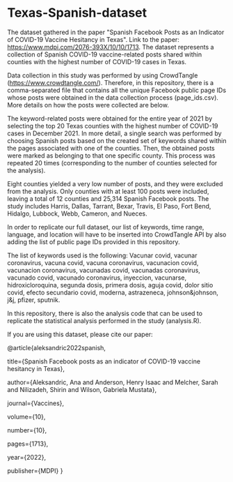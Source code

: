 # Texas-Spanish-dataset
The dataset gathered in the paper "Spanish Facebook Posts as an Indicator of COVID-19 Vaccine Hesitancy in Texas". Link to the paper: https://www.mdpi.com/2076-393X/10/10/1713.
The dataset represents a collection of Spanish COVID-19 vaccine-related posts shared within counties with the highest number of COVID-19 cases in Texas.

Data collection in this study was performed by using CrowdTangle (https://www.crowdtangle.com/). Therefore, in this repository, there is a comma-separated file that contains all the unique Facebook public page IDs whose posts were obtained in the data collection process (page_ids.csv). More details on how the posts were collected are below. 

The keyword-related posts were obtained for the entire year of 2021 by selecting the top 20 Texas counties with the highest number of COVID-19 cases in December 2021. In more detail, a single search was performed by choosing Spanish posts based on the created set of keywords shared within the pages associated with one of the counties. Then, the obtained posts were marked as belonging to that one specific county. This process was repeated 20 times (corresponding to the number of counties selected for the analysis).

Eight counties yielded a very low number of posts, and they were excluded from the analysis. Only counties with at least 100 posts were included, leaving a total of 12 counties and 25,314 Spanish Facebook posts. The study includes Harris, Dallas, Tarrant, Bexar, Travis, El Paso, Fort Bend, Hidalgo, Lubbock, Webb, Cameron, and Nueces.

In order to replicate our full dataset, our list of keywords, time range, language, and location will have to be inserted into CrowdTangle API by also adding the list of public page IDs provided in this repository.

The list of keywords used is the following: 
Vacunar covid, vacunar coronavirus, vacuna covid, vacuna coronavirus, vacunacion covid, vacunacion coronavirus, vacunadas covid, vacunadas coronavirus, vacunado covid, vacunado coronavirus, inyeccion, vacunarse, hidroxicloroquina, segunda dosis, primera dosis, aguja covid, dolor sitio covid, efecto secundario covid, moderna, astrazeneca, johnson&johnson, j&j, pfizer, sputnik.

In this repository, there is also the analysis code that can be used to replicate the statistical analysis performed in the study (analysis.R).

If you are using this dataset, please cite our paper:

@article{aleksandric2022spanish,

  title={Spanish Facebook posts as an indicator of COVID-19 vaccine hesitancy in Texas},
  
  author={Aleksandric, Ana and Anderson, Henry Isaac and Melcher, Sarah and Nilizadeh, Shirin and Wilson, Gabriela Mustata},
  
  journal={Vaccines},
  
  volume={10},
  
  number={10},
  
  pages={1713},
  
  year={2022},
  
  publisher={MDPI}
}



